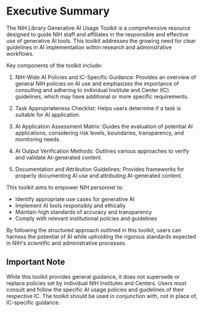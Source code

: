 # Executive Summary

The NIH Library Generative AI Usage Toolkit is a comprehensive resource designed to guide NIH staff and affiliates in the responsible and effective use of generative AI tools. This toolkit addresses the growing need for clear guidelines in AI implementation within research and administrative workflows.

Key components of the toolkit include:

1. NIH-Wide AI Policies and IC-Specific Guidance: Provides an overview of general NIH policies on AI use and emphasizes the importance of consulting and adhering to individual Institute and Center (IC) guidelines, which may have additional or more specific requirements.

2. Task Appropriateness Checklist: Helps users determine if a task is suitable for AI application.

3. AI Application Assessment Matrix: Guides the evaluation of potential AI applications, considering risk levels, boundaries, transparency, and monitoring needs.

4. AI Output Verification Methods: Outlines various approaches to verify and validate AI-generated content.

5. Documentation and Attribution Guidelines: Provides frameworks for properly documenting AI use and attributing AI-generated content.

This toolkit aims to empower NIH personnel to:

- Identify appropriate use cases for generative AI
- Implement AI tools responsibly and ethically
- Maintain high standards of accuracy and transparency
- Comply with relevant institutional policies and guidelines

By following the structured approach outlined in this toolkit, users can harness the potential of AI while upholding the rigorous standards expected in NIH's scientific and administrative processes.

## Important Note

While this toolkit provides general guidance, it does not supersede or replace policies set by individual NIH Institutes and Centers. Users must consult and follow the specific AI usage policies and guidelines of their respective IC. The toolkit should be used in conjunction with, not in place of, IC-specific guidance.
